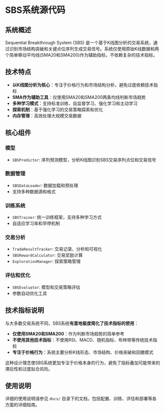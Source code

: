 # SBS系统源代码

## 系统概述

Sequential Breakthrough System (SBS) 是一个基于K线图分析的交易系统，通过识别市场结构突破和关键点位序列生成交易信号。系统仅使用原始K线数据和两个简单移动平均线(SMA20和SMA200)作为辅助指标，不依赖复杂的技术指标。

## 技术特点

- **以K线图分析为核心**：专注于价格行为和市场结构分析，避免过度依赖技术指标
- **SMA作为辅助工具**：仅使用SMA20和SMA200两条均线判断市场趋势
- **多种学习模式**：支持标准训练、自监督学习、强化学习和主动学习
- **探索机制**：基于强化学习的交易策略探索和优化
- **内存管理**：高效处理大规模交易数据

## 核心组件

### 模型

- `SBSPredictor`: 序列预测模型，分析K线图识别SBS交易序列点位和交易信号

### 数据管理

- `SBSDataLoader`: 数据加载和预处理
- 支持多种数据源和格式

### 训练系统

- `SBSTrainer`: 统一训练框架，支持多种学习方式
- 自适应学习率和早停机制

### 交易分析

- `TradeResultTracker`: 交易记录、分析和可视化
- `SBSRewardCalculator`: 交易奖励计算
- `ExplorationManager`: 探索策略管理

### 评估和优化

- `SBSEvaluator`: 模型和交易策略评估
- 参数自动优化工具

## 技术指标说明

与大多数交易系统不同，SBS系统**有意地极度简化了技术指标的使用**：

- **仅使用SMA20和SMA200**：作为判断市场趋势的简单参考
- **不使用其他技术指标**：不使用RSI、MACD、随机指标、布林带等传统技术指标
- **专注于价格行为**：系统主要分析K线形态、市场结构、价格突破和回撤模式

这种设计理念使SBS系统更加专注于价格本身的行为，避免了指标叠加可能带来的滞后性和过度拟合风险。

## 使用说明

详细的使用说明请参见 `docs/` 目录下的文档，包括配置、训练、评估和部署等各方面的详细指南。 